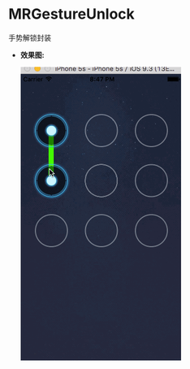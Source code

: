 # MRGestureUnlock
手势解锁封装

- **效果图:**
   
   ![image](https://github.com/Andrew554/MRGestureUnlock/blob/master/%E6%89%8B%E5%8A%BF%E8%A7%A3%E9%94%81.gif)
